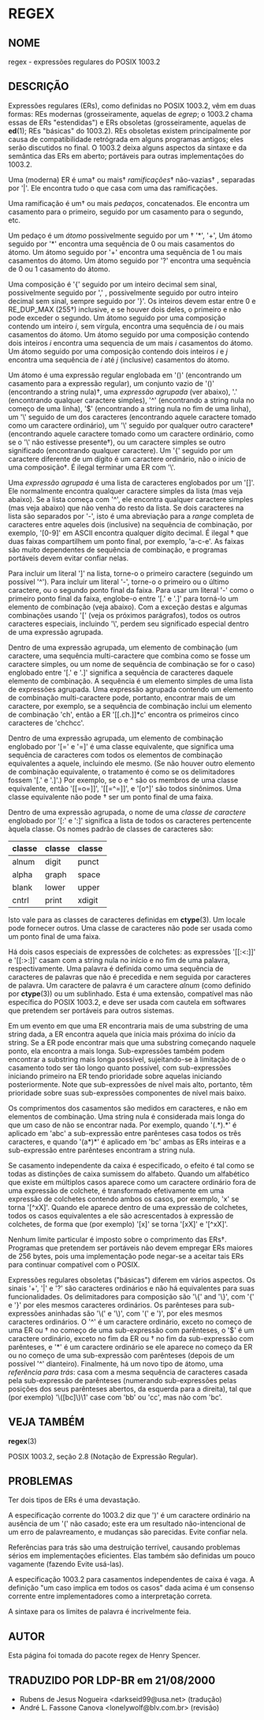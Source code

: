 # REGEX

## NOME


regex - expressões regulares do POSIX 1003.2

## DESCRIÇÃO


Expressões regulares (ERs), como definidas no POSIX 1003.2, vêm em duas
formas: REs modernas (grosseiramente, aquelas de *egrep*; o 1003.2 chama
essas de ERs "estendidas") e ERs obsoletas (grosseiramente,
aquelas de **ed**(1); REs "básicas" do 1003.2). REs obsoletas existem
principalmente por causa de compatibilidade retrógrada em alguns
programas antigos; eles serão discutidos no final. O 1003.2 deixa alguns
aspectos da sintaxe e da semântica das ERs em aberto; portáveis para
outras implementações do 1003.2.

Uma (moderna) ER é uma† ou mais† *ramificações*† não-vazias† , separadas
por '\|'. Ele encontra tudo o que casa com uma das ramificações.

Uma ramificação é um† ou mais *pedaços*, concatenados. Ele encontra um
casamento para o primeiro, seguido por um casamento para o segundo, etc.

Um pedaço é um *átomo* possivelmente seguido por um † '\*', '+', Um
átomo seguido por '\*' encontra uma sequência de 0 ou mais casamentos do
átomo. Um átomo seguido por '+' encontra uma sequência de 1 ou mais
casamentos do átomo. Um átomo seguido por '?' encontra uma sequência de
0 ou 1 casamento do átomo.

Uma composição é '{' seguido por um inteiro decimal sem sinal,
possivelmente seguido por ',' , possivelmente seguido por outro inteiro
decimal sem sinal, sempre seguido por '}'. Os inteiros devem estar entre
0 e RE\_DUP\_MAX (255†) inclusive, e se houver dois deles, o primeiro e
não pode exceder o segundo. Um átomo seguido por uma composição contendo
um inteiro *i*, sem vírgula, encontra uma sequência de *i* ou mais
casamentos do átomo. Um átomo seguido por uma composição contendo dois
inteiros *i* encontra uma sequencia de um mais *i* casamentos do átomo.
Um átomo seguido por uma composição contendo dois inteiros *i* e *j*
encontra uma sequência de *i* até *j* (inclusive) casamentos do átomo.

Um átomo é uma expressão regular englobada em '()' (encontrando um
casamento para a expressão regular), um conjunto vazio de '()'
(encontrando a string nula)†, uma *expressão agrupada* (ver abaixo), '.'
(encontrando qualquer caractere simples), '\^' (encontrando a string
nula no começo de uma linha), '\$' (encontrando a string nula no fim de
uma linha), um '\\' seguido de um dos caracteres (encontrando aquele
caractere tomado como um caractere ordinário), um '\\' seguido por
qualquer outro caractere† (encontrando aquele caractere tomado como um
caractere ordinário, como se o '\\' não estivesse presente†), ou um
caractere simples se outro significado (encontrando qualquer caractere).
Um '{' seguido por um caractere diferente de um dígito é um caractere
ordinário, não o início de uma composição†. É ilegal terminar uma ER com
'\\'.

Uma *expressão agrupada* é uma lista de caracteres englobados por um
'\[\]'. Ele normalmente encontra qualquer caractere simples da lista
(mas veja abaixo). Se a lista começa com '\^', ele encontra qualquer
caractere simples (mas veja abaixo) que não venha do resto da lista. Se
dois caracteres na lista são separados por '-', isto é uma abreviação
para a *range* completa de caracteres entre aqueles dois (inclusive) na
sequência de combinação, por exemplo, '\[0-9\]' em ASCII encontra
qualquer dígito decimal. É ilegal † que duas faixas compartilhem um
ponto final, por exemplo, 'a-c-e'. As faixas são muito dependentes de
sequência de combinação, e programas portáveis devem evitar confiar
nelas.

Para incluir um literal '\]' na lista, torne-o o primeiro caractere
(seguindo um possível '\^'). Para incluir um literal '-', torne-o o
primeiro ou o último caractere, ou o segundo ponto final da faixa. Para
usar um literal '-' como o primeiro ponto final da faixa, englobe-o
entre '\[.' e '.\]' para torná-lo um elemento de combinação (veja
abaixo). Com a exceção destas e algumas combinações usando '\[' (veja os
próximos parágrafos), todos os outros caracteres especiais, incluindo
'\\', perdem seu significado especial dentro de uma expressão agrupada.

Dentro de uma expressão agrupada, um elemento de combinação (um
caractere, uma sequência multi-caractere que combina como se fosse um
caractere simples, ou um nome de sequência de combinação se for o caso)
englobado entre '\[.' e '.\]' significa a sequência de caracteres
daquele elemento de combinação. A sequência é um elemento simples de uma
lista de expressões agrupada. Uma expressão agrupada contendo um
elemento de combinação multi-caractere pode, portanto, encontrar mais de
um caractere, por exemplo, se a sequência de combinação inclui um
elemento de combinação 'ch', então a ER '\[\[.ch.\]\]\*c' encontra os
primeiros cinco caracteres de 'chchcc'.

Dentro de uma expressão agrupada, um elemento de combinação englobado por '\[=' e '=\]' é uma classe equivalente, que significa uma sequência de caracteres com todos os elementos de combinação equivalentes a aquele, incluindo ele mesmo. (Se não houver outro elemento de combinação equivalente, o tratamento é como se os delimitadores fossem '\[.' e '.\]'.) Por exemplo, se o e \^ são os membros de uma classe equivalente, então '\[\[=o=\]\]', '\[\[=\^=\]\]', e '\[o\^\]' são todos sinônimos. Uma classe equivalente não pode † ser um ponto final de uma faixa.

Dentro de uma expressão agrupada, o nome de uma *classe de caractere* englobado por '\[:' e ':\]' significa a lista de todos os caracteres pertencente àquela classe. Os nomes padrão de classes de caracteres são:

| classe | classe | classe |
| ------ | ------ | ------ |
| alnum  | digit  | punct  |
| alpha  | graph  | space  |
| blank  | lower  | upper  |
| cntrl  | print  | xdigit |


Isto vale para as classes de caracteres definidas em **ctype**(3). Um
locale pode fornecer outros. Uma classe de caracteres não pode ser usada
como um ponto final de uma faixa.

Há dois casos especiais de expressões de colchetes: as expressões
'\[\[:\<:\]\]' e '\[\[:\>:\]\]' casam com a string nula no início e no
fim de uma palavra, respectivamente. Uma palavra é definida como uma
sequência de caracteres de palavras que não é precedida e nem seguida
por caracteres de palavra. Um caractere de palavra é um caractere
*alnum* (como definido por **ctype**(3)) ou um sublinhado. Esta é uma
extensão, compatível mas não específica do POSIX 1003.2, e deve ser
usada com cautela em softwares que pretendem ser portáveis para outros
sistemas.

Em um evento em que uma ER encontraria mais de uma substring de uma
string dada, a ER encontra aquela que inicia mais próxima do início da
string. Se a ER pode encontrar mais que uma substring começando naquele
ponto, ela encontra a mais longa. Sub-expressões também podem encontrar
a substring mais longa possível, sujeitando-se à limitação de o
casamento todo ser tão longo quanto possível, com sub-expressões
iniciando primeiro na ER tendo prioridade sobre aquelas iniciando
posteriormente. Note que sub-expressões de nível mais alto, portanto,
têm prioridade sobre suas sub-expressões componentes de nível mais
baixo.

Os comprimentos dos casamentos são medidos em caracteres, e não em
elementos de combinação. Uma string nula é considerada mais longa do que
um caso de não se encontrar nada. Por exemplo, quando '(.\*).\*' é
aplicado em 'abc' a sub-expressão entre parênteses casa todos os três
caracteres, e quando '(a\*)\*' é aplicado em 'bc' ambas as ERs inteiras
e a sub-expressão entre parênteses encontram a string nula.

Se casamento independente da caixa é especificado, o efeito é tal como
se todas as distinções de caixa sumissem do alfabeto. Quando um
alfabético que existe em múltiplos casos aparece como um caractere
ordinário fora de uma expressão de colchete, é transformado efetivamente
em uma expressão de colchetes contendo ambos os casos, por exemplo, 'x'
se torna '\[\^xX\]'. Quando ele aparece dentro de uma expressão de
colchetes, todos os casos equivalentes a ele são acrescentados à
expressão de colchetes, de forma que (por exemplo) '\[x\]' se torna
'\[xX\]' e '\[\^xX\]'.

Nenhum limite particular é imposto sobre o comprimento das ERs†.
Programas que pretendem ser portáveis não devem empregar ERs maiores de
256 bytes, pois uma implementação pode negar-se a aceitar tais ERs para
continuar compatível com o POSIX.

Expressões regulares obsoletas ("básicas") diferem em vários aspectos.
Os sinais '+', '\|' e '?' são caracteres ordinários e não há
equivalentes para suas funcionalidades. Os delimitadores para composição
são '\\{' and '\\}', com '{' e '}' por eles mesmos caracteres
ordinários. Os parênteses para sub-expressões aninhadas são '\\(' e
'\\)', com '(' e ')', por eles mesmos caracteres ordinários. O '\^' é um
caractere ordinário, exceto no começo de uma ER ou † no começo de uma
sub-expressão com parênteses, o '\$' é um caractere ordinário, exceto no
fim da ER ou † no fim da sub-expressão com parênteses, e '\*' é um
caractere ordinário se ele aparece no começo da ER ou no começo de uma
sub-expressão com parênteses (depois de um possível '\^' dianteiro).
Finalmente, há um novo tipo de átomo, uma *referência para trás*: casa
com a mesma sequência de caracteres casada pela sub-expressão de
parênteses (numerando sub-expressões pelas posições dos seus parênteses
abertos, da esquerda para a direita), tal que (por exemplo)
'\\(\[bc\]\\)\\1' case com 'bb' ou 'cc', mas não com 'bc'.

## VEJA TAMBÉM


**regex**(3)

POSIX 1003.2, seção 2.8 (Notação de Expressão Regular).

## PROBLEMAS


Ter dois tipos de ERs é uma devastação.

A especificação corrente do 1003.2 diz que ')' é um caractere ordinário
na ausência de um '(' não casado; este era um resultado não-intencional
de um erro de palavreamento, e mudanças são parecidas. Evite confiar
nela.

Referências para trás são uma destruição terrível, causando problemas
sérios em implementações eficientes. Elas também são definidas um pouco
vagamente (fazendo Evite usá-las).

A especificação 1003.2 para casamentos independentes de caixa é vaga. A
definição "um caso implica em todos os casos" dada acima é um consenso
corrente entre implementadores como a interpretação correta.

A sintaxe para os limites de palavra é incrivelmente feia.

## AUTOR


Esta página foi tomada do pacote regex de Henry Spencer.

## TRADUZIDO POR LDP-BR em 21/08/2000

- Rubens de Jesus Nogueira <darkseid99\@usa.net> (tradução) 
- André L. Fassone Canova <lonelywolf\@blv.com.br> (revisão)

